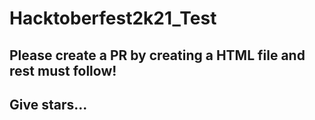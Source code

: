 # Hacktoberfest2k21_Test

## Please create a PR by creating a HTML file and rest must follow!
## Give stars...
